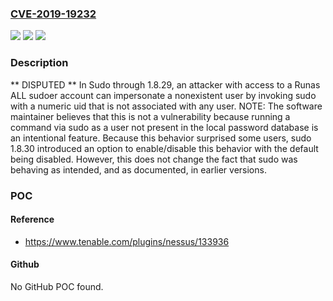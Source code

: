 ### [CVE-2019-19232](https://cve.mitre.org/cgi-bin/cvename.cgi?name=CVE-2019-19232)
![](https://img.shields.io/static/v1?label=Product&message=n%2Fa&color=blue)
![](https://img.shields.io/static/v1?label=Version&message=n%2Fa&color=blue)
![](https://img.shields.io/static/v1?label=Vulnerability&message=n%2Fa&color=brighgreen)

### Description

** DISPUTED ** In Sudo through 1.8.29, an attacker with access to a Runas ALL sudoer account can impersonate a nonexistent user by invoking sudo with a numeric uid that is not associated with any user. NOTE: The software maintainer believes that this is not a vulnerability because running a command via sudo as a user not present in the local password database is an intentional feature. Because this behavior surprised some users, sudo 1.8.30 introduced an option to enable/disable this behavior with the default being disabled. However, this does not change the fact that sudo was behaving as intended, and as documented, in earlier versions.

### POC

#### Reference
- https://www.tenable.com/plugins/nessus/133936

#### Github
No GitHub POC found.

